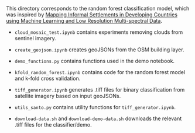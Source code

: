 This directory corresponds to the random forest classification model, which was inspired by [Mapping Informal Settlements in Developing Countries using Machine Learning and Low Resolution Multi-spectral Data](https://arxiv.org/abs/1901.00861).

* ```cloud_mosaic_test.ipynb``` contains experiments removing clouds from sentinel imagery.

* ```create_geojson.ipynb``` creates geoJSONs from the OSM building layer.

* ```demo_functions.py``` contains functions used in the demo notebook.

* ```kfold_random_forest.ipynb``` contains code for the random forest model and k-fold cross validation.

* ```tiff_generator.ipynb``` generates .tiff files for binary classification from satellite imagery based on input geoJSONs.

* ```utils_santo.py``` contains utility functions for ```tiff_generator.ipynb```.

* ```download-data.sh``` and ```download-demo-data.sh``` downloads the relevant .tiff files for the classifier/demo.
